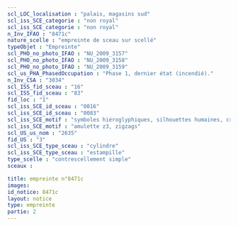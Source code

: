```yaml
---
scl_LOC_localisation : "palais, magasins sud"
scl_iss_SCE_categorie : "non royal"
scl_iss_SCE_categorie : "non royal"
n_Inv_IFAO : "8471c"
nature_scelle : "empreinte de sceau sur scellé"
typeObjet : "Empreinte"
scl_PHO_no_photo_IFAO : "NU_2009_3157"
scl_PHO_no_photo_IFAO : "NU_2009_3158"
scl_PHO_no_photo_IFAO : "NU_2009_3159"
scl_us_PHA_PhasedOccupation : "Phase 1, dernier état (incendié)."
n_Inv_CSA : "3034"
scl_ISS_fid_sceau : "16"
scl_ISS_fid_sceau : "83"
fid_loc : "1"
scl_iss_SCE_id_sceau : "0016"
scl_iss_SCE_id_sceau : "0083"
scl_iss_SCE_motif : "symboles hiéroglyphiques, silhouettes humaines, crocodiles tête-bêche, singes par paires, vautours, insectes, acrobate..."
scl_iss_SCE_motif : "amulette z3, zigzags"
scl_US_us_nom : "2635"
fid_US : "3"
scl_iss_SCE_type_sceau : "cylindre"
scl_iss_SCE_type_sceau : "estampille"
type_scelle : "contrescellement simple"
sceaux :

title: empreinte n°8471c
images: 
id_notice: 8471c
layout: notice
type: empreinte
partie: 2
---
```

